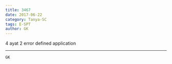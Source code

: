 ```yaml
---
title: 3467
date: 2017-06-22
category: Tanya-SC
tags: E-SPT
author: GK
---
```


4 ayat 2 error defined application

---



`GK`
